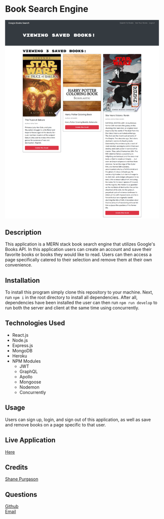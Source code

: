 # Book Search Engine
<img src='./client/src/assets/book-search-engine-example.png'/>

## Description
This application is a MERN stack book search engine that utilizes Google's Books API. In this application users can create an account and save their favorite books or books they would like to read. Users can then access a page specifically catered to their selection and remove them at their own convenience.

## Installation
To install this program simply clone this repository to your machine. Next, run `npm i` in the root directory to install all dependencies.  After all, dependencies have been installed the user can then run `npm run develop` to run both the server and client at the same time using concurrently.

## Technologies Used
<ul>
  <li>React.js</li>
  <li>Node.js</li>
  <li>Express.js</li>
  <li>MongoDB</li>
  <li>Heroku</li>
  <li>NPM Modules
<ul>
  <li>JWT</li>
  <li>GraphQL</li>
  <li>Apollo</li>
  <li>Mongoose</li>
  <li>Nodemon</li>
  <li>Concurrently</li>
  </ul>
</ul>

## Usage
Users can sign up, login, and sign out of this application, as well as save and remove books on a page specific to that user. 

## Live Application
[Here](https://afternoon-crag-71195.herokuapp.com/)

## Credits
[Shane Purgason](https://github.com/spurgason)

## Questions
[Github](https://github.com/spurgason) <br>
[Email](mailto:shanepurgason.98@gmail.com)

